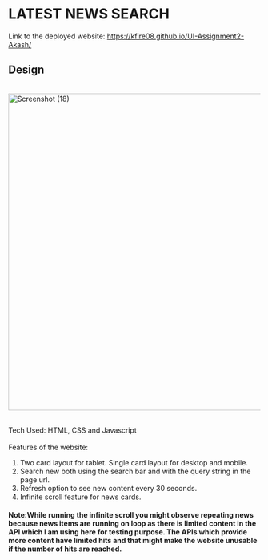 # LATEST NEWS SEARCH
Link to the deployed website: https://kfire08.github.io/UI-Assignment2-Akash/
## Design
<br/>
<img width="633" alt="Screenshot (18)" src="https://user-images.githubusercontent.com/43553695/185474605-dc5651d2-ae3b-4a41-aa80-caf558101a17.png">
<br/><br/>

Tech Used: HTML, CSS and Javascript
<br/><br>
Features of the website:
<br/>
1. Two card layout for tablet. Single card layout for desktop and mobile.
2. Search new both using the search bar and with the query string in the page url.
3. Refresh option to see new content every 30 seconds.
4. Infinite scroll feature for news cards.

#### Note:While running the infinite scroll you might observe repeating news because news items are running on loop as there is limited content in the API which I am using here for testing purpose. The APIs which provide more content have limited hits and that might make the website unusable if the number of hits are reached.
